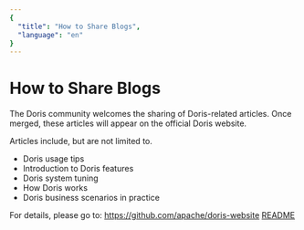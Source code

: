 ```yaml
---
{
  "title": "How to Share Blogs", 
  "language": "en"
}
---
```


<!-- 
Licensed to the Apache Software Foundation (ASF) under one
or more contributor license agreements.  See the NOTICE file
distributed with this work for additional information
regarding copyright ownership.  The ASF licenses this file
to you under the Apache License, Version 2.0 (the
"License"); you may not use this file except in compliance
with the License.  You may obtain a copy of the License at

  http://www.apache.org/licenses/LICENSE-2.0

Unless required by applicable law or agreed to in writing, 
software distributed under the License is distributed on an
"AS IS" BASIS, WITHOUT WARRANTIES OR CONDITIONS OF ANY
KIND, either express or implied.  See the License for the
specific language governing permissions and limitations
under the License.
-->

# How to Share Blogs

The Doris community welcomes the sharing of Doris-related articles. Once merged, these articles will appear on the official Doris website.

Articles include, but are not limited to.

* Doris usage tips
* Introduction to Doris features
* Doris system tuning
* How Doris works
* Doris business scenarios in practice

For details, please go to: https://github.com/apache/doris-website [README](https://github.com/apache/doris-website)
